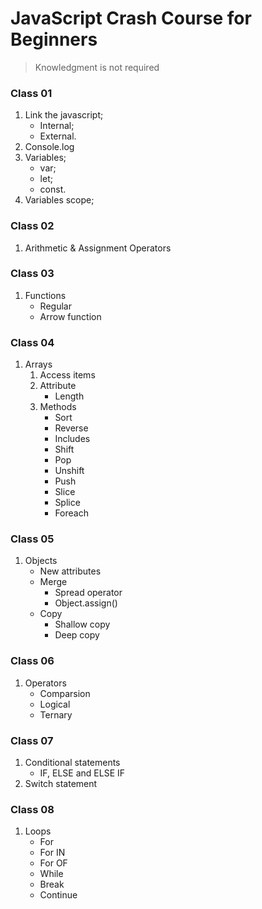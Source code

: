 # JavaScript Crash Course for Beginners

> Knowledgment is not required

### Class 01
1. Link the javascript;
    * Internal;
    * External.
2. Console.log
3. Variables;
    * var;
    * let;
    * const.
4. Variables scope;

### Class 02
1. Arithmetic & Assignment Operators

### Class 03
1. Functions
    * Regular
    * Arrow function

### Class 04
1. Arrays
    1. Access items
    2. Attribute
        * Length
    3. Methods
        * Sort
        * Reverse
        * Includes
        * Shift
        * Pop
        * Unshift
        * Push
        * Slice
        * Splice
        * Foreach

### Class 05
1. Objects
    * New attributes
    * Merge
        * Spread operator
        * Object.assign()
    * Copy
        * Shallow copy
        * Deep copy

### Class 06
1. Operators
    * Comparsion
    * Logical
    * Ternary

### Class 07
1. Conditional statements
    * IF, ELSE and ELSE IF
2. Switch statement

### Class 08
1. Loops
    * For
    * For IN
    * For OF
    * While
    * Break
    * Continue